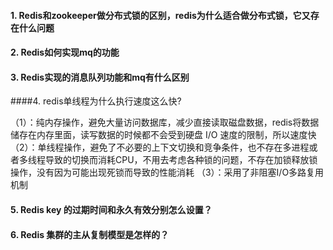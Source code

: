 #### 1. Redis和zookeeper做分布式锁的区别，redis为什么适合做分布式锁，它又存在什么问题

#### 2. Redis如何实现mq的功能

#### 3. Redis实现的消息队列功能和mq有什么区别

####4. redis单线程为什么执行速度这么快?

（1）：纯内存操作，避免大量访问数据库，减少直接读取磁盘数据，redis将数据储存在内存里面，读写数据的时候都不会受到硬盘 I/O 速度的限制，所以速度快
（2）：单线程操作，避免了不必要的上下文切换和竞争条件，也不存在多进程或者多线程导致的切换而消耗CPU，不用去考虑各种锁的问题，不存在加锁释放锁操作，没有因为可能出现死锁而导致的性能消耗
（3）：采用了非阻塞I/O多路复用机制

#### 5. Redis key 的过期时间和永久有效分别怎么设置？

#### 6. Redis 集群的主从复制模型是怎样的？

